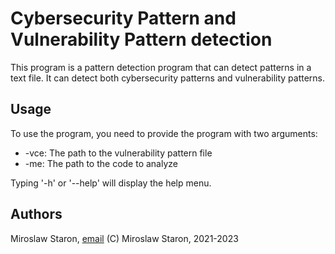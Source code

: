 # Cybersecurity Pattern and Vulnerability Pattern detection

This program is a pattern detection program that can detect patterns in a text file. It can detect both cybersecurity patterns and vulnerability patterns. 

## Usage
To use the program, you need to provide the program with two arguments: 
* -vce: The path to the vulnerability pattern file
* -me: The path to the code to analyze

Typing '-h' or '--help' will display the help menu.

## Authors
Miroslaw Staron, [email](mailto:miroslaw.staron@gu.se)
(C) Miroslaw Staron, 2021-2023
